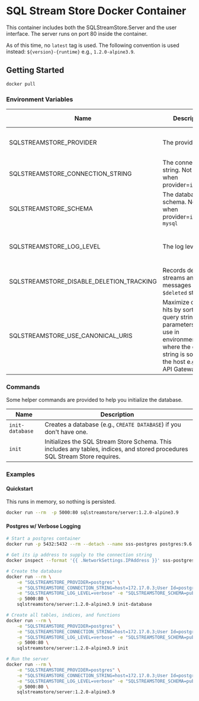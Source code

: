 # SQL Stream Store Docker Container

This container includes both the SQLStreamStore.Server and the user interface. The server runs on port 80 inside the container.

As of this time, no `latest` tag is used. The following convention is used instead: `${version}-{runtime}` e.g., `1.2.0-alpine3.9`.

## Getting Started

```bash
docker pull 
```

### Environment Variables

Name|Description|Valid Values|Default
---|---|---|---
SQLSTREAMSTORE_PROVIDER|The provider.|`inmemory`, `mssql`, `postgres`, `mysql`|`inmemory`
SQLSTREAMSTORE_CONNECTION_STRING|The connection string. Not valid when provider=`inmemory`|
SQLSTREAMSTORE_SCHEMA|The database schema. Not valid when provider=`inmemory, mysql`|
SQLSTREAMSTORE_LOG_LEVEL|The log level.|`FATAL`, `ERROR`, `WARNING`, `INFORMATION`, `VERBOSE`|`INFORMATION`
SQLSTREAMSTORE_DISABLE_DELETION_TRACKING|Records deleted streams and messages in a `$deleted` stream.|`true`,`false`|`false`
SQLSTREAMSTORE_USE_CANONICAL_URIS|Maximize cache hits by sorting query string parameters. Do not use in environments where the query string is sorted by the host e.g. AWS API Gateway.|`true`, `false`|`false`

### Commands

Some helper commands are provided to help you initialize the database.

Name|Description
---|---
`init-database`|Creates a database (e.g., `CREATE DATABASE`) if you don't have one.
`init`|Initializes the SQL Stream Store Schema. This includes any tables, indices, and stored procedures SQL Stream Store requires.

### Examples

#### Quickstart
This runs in memory, so nothing is persisted.
```bash
docker run --rm  -p 5000:80 sqlstreamstore/server:1.2.0-alpine3.9
```

#### Postgres w/ Verbose Logging

```bash
# Start a postgres container
docker run -p 5432:5432 --rm --detach --name sss-postgres postgres:9.6

# Get its ip address to supply to the connection string 
docker inspect --format '{{ .NetworkSettings.IPAddress }}' sss-postgres # 172.17.0.3

# Create the database 
docker run --rm \
    -e "SQLSTREAMSTORE_PROVIDER=postgres" \
    -e "SQLSTREAMSTORE_CONNECTION_STRING=host=172.17.0.3;User Id=postgres;database=mydatabase" \
    -e "SQLSTREAMSTORE_LOG_LEVEL=verbose" -e "SQLSTREAMSTORE_SCHEMA=public" \
    -p 5000:80 \
    sqlstreamstore/server:1.2.0-alpine3.9 init-database

# Create all tables, indices, and functions
docker run --rm \
    -e "SQLSTREAMSTORE_PROVIDER=postgres" \
    -e "SQLSTREAMSTORE_CONNECTION_STRING=host=172.17.0.3;User Id=postgres;database=mydatabase" \
    -e "SQLSTREAMSTORE_LOG_LEVEL=verbose" -e "SQLSTREAMSTORE_SCHEMA=public" \
    -p 5000:80 \
    sqlstreamstore/server:1.2.0-alpine3.9 init

# Run the server
docker run --rm \
    -e "SQLSTREAMSTORE_PROVIDER=postgres" \
    -e "SQLSTREAMSTORE_CONNECTION_STRING=host=172.17.0.3;User Id=postgres;database=mydatabase" \
    -e "SQLSTREAMSTORE_LOG_LEVEL=verbose" -e "SQLSTREAMSTORE_SCHEMA=public" \
    -p 5000:80 \
    sqlstreamstore/server:1.2.0-alpine3.9
```